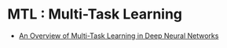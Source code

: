 # MTL : Multi-Task Learning

* [An Overview of Multi-Task Learning in Deep Neural Networks](https://ruder.io/multi-task/)